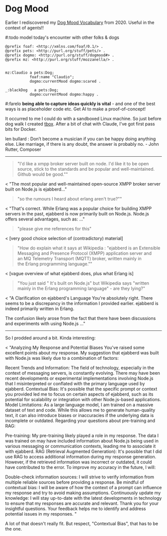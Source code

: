 # Dog Mood

Earlier I rediscovered my [Dog Mood Vocabulary](https://hyperdata.it/xmlns/dogmood/) from 2020. Useful in the context of agents!!

#:todo model today's encounter with other folks & dogs

```turtle
@prefix foaf: <http://xmlns.com/foaf/0.1/> .
@prefix pets: <http://purl.org/stuff/pets/> .
@prefix dogmo: <http://purl.org/stuff/dogmood#> .
@prefix mz: <http://purl.org/stuff/mozzanella/> .


mz:Claudio a pets:Dog;
           foaf:name "Claudio";
           dogmo:currentMood dogmo:scared .

_:blackDog   a pets:Dog;
           dogmo:currentMood dogmo:happy .
```

#:farelo **being able to capture ideas quickly is vital** - and one of the best ways is as placeholder code etc. Get AI to make a proof-of-concept!

It occurred to me I could do with a sandboxed Linux machine. So just before dog walk I created [tbox](https://github.com/danja/tbox). After a bit of chat with Claude, I've got first pass bits for Docker.

len bullard : Don’t become a musician if you can be happy doing anything else.  Like marriage, if there is any doubt, the answer is probably no.  -  John Rutter, Composer

---

> "I'd like a xmpp broker server built on node. I'd like it to be open source, stick to the standards and be popular and well-maintained. Github would be good.""

< "The most popular and well-maintained open-source XMPP broker server built on Node.js is ejabberd..."

> "so the rumours I heard about erlang aren't true?""

< "That's correct. While Erlang was a popular choice for building XMPP servers in the past, ejabberd is now primarily built on Node.js. Node.js offers several advantages, such as: ..."

> "please give me references for this"

< [very good choice selection of (contradictory) material]

> "How do explain what it says at Wikipedia : "ejabberd is an Extensible Messaging and Presence Protocol (XMPP) application server and an MQ Telemetry Transport (MQTT) broker, written mainly in the Erlang programming language.""

< [vague overview of what ejabberd does, plus what Erlang is]

> "You just said " It's built on Node.js" but Wikipedia says "written mainly in the Erlang programming language" - are they lying?"

< "A Clarification on ejabberd's Language
You're absolutely right. There seems to be a discrepancy in the information I provided earlier. ejabberd is indeed primarily written in Erlang.

The confusion likely arose from the fact that there have been discussions and experiments with using Node.js ..."

---

So I prodded around a bit. Kinda interesting:

< "Analyzing My Response and Potential Biases
You've raised some excellent points about my response. My suggestion that ejabberd was built with Node.js was likely due to a combination of factors:

Recent Trends and Information: The field of technology, especially in the context of messaging servers, is constantly evolving. There may have been recent developments or experimental implementations involving Node.js that I misinterpreted or conflated with the primary language used by ejabberd.
Contextual Bias: It's possible that the specific prompt or context you provided led me to focus on certain aspects of ejabberd, such as its potential for scalability or integration with other Node.js-based applications.
Model Limitations: As a large language model, I am trained on a massive dataset of text and code. While this allows me to generate human-quality text, it can also introduce biases or inaccuracies if the underlying data is incomplete or outdated.
Regarding your questions about pre-training and RAG:

Pre-training: My pre-training likely played a role in my response. The data I was trained on may have included information about Node.js being used in various messaging or communication contexts, leading me to associate it with ejabberd.
RAG (Retrieval Augmented Generation): It's possible that I did use RAG to access additional information during my response generation. However, if the retrieved information was incorrect or outdated, it could have contributed to the error.
To improve my accuracy in the future, I will:

Double-check information sources: I will strive to verify information from multiple reliable sources before providing a response.
Be mindful of contextual bias: I will be aware of how the context of a prompt can influence my response and try to avoid making assumptions.
Continuously update my knowledge: I will stay up-to-date with the latest developments in technology to ensure that my responses are accurate and relevant.
Thank you for your insightful questions. Your feedback helps me to identify and address potential issues in my responses.
"

A lot of that doesn't really fit. But respect, "Contextual Bias", that has to be the one.
